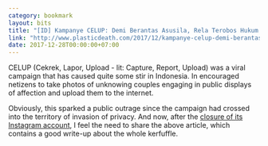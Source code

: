 ```yaml
---
category: bookmark
layout: bits
title: "[ID] Kampanye CELUP: Demi Berantas Asusila, Rela Terobos Hukum Positif dan Etika"
link: "http://www.plasticdeath.com/2017/12/kampanye-celup-demi-berantas-asusila.html"
date: 2017-12-28T00:00:00+07:00
---
```


CELUP (Cekrek, Lapor, Upload - lit: Capture, Report, Upload) was a viral campaign that has caused quite some stir in Indonesia. In encouraged netizens to take photos of unknowing couples engaging in public displays of affection and upload them to the internet.

Obviously, this sparked a public outrage since the campaign had crossed into the territory of invasion of privacy. And now, after the [closure of its Instagram account](http://www.thejakartapost.com/life/2017/12/28/viral-campaign-celup-closes-instagram-account.html), I feel the need to share the above article, which contains a good write-up about the whole kerfuffle.
